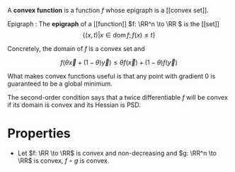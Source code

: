 A **convex function** is a function $f$ whose epigraph is a [[convex set]]. 

Epigraph
: The **epigraph** of a [[function]] $f: \RR^n \to \RR $ is the [[set]] $$\{(x, t) \vert x \in \operatorname{dom} f; f(x) \leq t \}$$


Concretely, the domain of $f$ is a convex set and

$$
f(\theta \vec{x} + (1-\theta) \vec{y}) \leq \theta f(\vec{x}) + (1-\theta)f(\vec{y})
$$

What makes convex functions useful is that any point with gradient 0 is guaranteed to be a global minimum.

The second-order condition says that a twice differentiable $f$ will be convex if its domain is convex and its Hessian is PSD.

# Properties

* Let $f: \RR \to \RR$ is convex and non-decreasing and $g: \RR^n \to \RR$ is convex, $f \circ g$ is convex.

